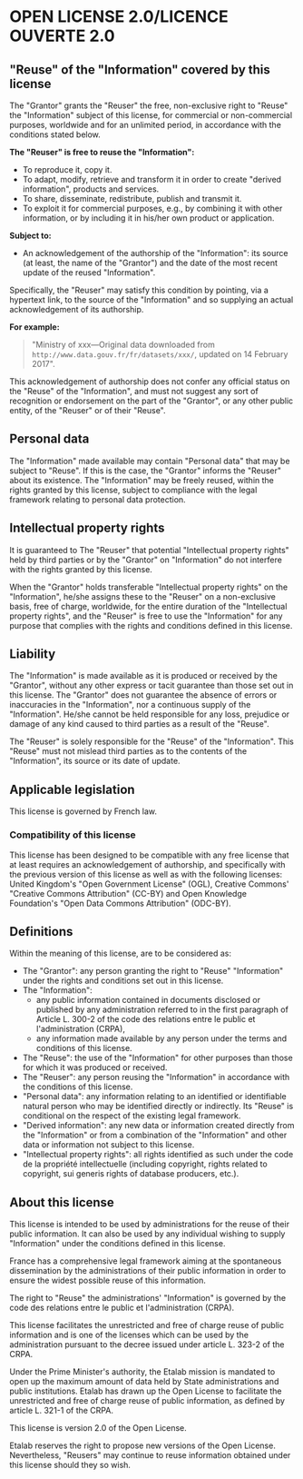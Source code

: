 # OPEN LICENSE 2.0/LICENCE OUVERTE 2.0

## "Reuse" of the "Information" covered by this license

The "Grantor" grants the "Reuser" the free, non-exclusive right to "Reuse" the "Information" subject of this license, for commercial or non-commercial purposes, worldwide and for an unlimited period, in accordance with the conditions stated below.

**The "Reuser" is free to reuse the "Information":**

- To reproduce it, copy it.
- To adapt, modify, retrieve and transform it in order to create "derived information", products and services.
- To share, disseminate, redistribute, publish and transmit it.
- To exploit it for commercial purposes, e.g., by combining it with other information, or by including it in his/her own product or application.

**Subject to:**

- An acknowledgement of the authorship of the "Information": its source (at least, the name of the "Grantor") and the date of the most recent update of the reused "Information".

Specifically, the "Reuser" may satisfy this condition by pointing, via a hypertext link, to the source of the "Information" and so supplying an actual acknowledgement of its authorship.

**For example:**

> "Ministry of xxx—Original data downloaded from `http://www.data.gouv.fr/fr/datasets/xxx/`, updated on 14 February 2017".

This acknowledgement of authorship does not confer any official status on the "Reuse" of the "Information", and must not suggest any sort of recognition or endorsement on the part of the "Grantor", or any other public entity, of the "Reuser" or of their "Reuse".

## Personal data

The "Information" made available may contain "Personal data" that may be subject to "Reuse". If this is the case, the "Grantor" informs the "Reuser" about its existence. The "Information" may be freely reused, within the rights granted by this license, subject to compliance with the legal framework relating to personal data protection.

## Intellectual property rights

It is guaranteed to The "Reuser" that potential "Intellectual property rights" held by third parties or by the "Grantor" on "Information" do not interfere with the rights granted by this license.

When the "Grantor" holds transferable "Intellectual property rights" on the "Information", he/she assigns these to the "Reuser" on a non-exclusive basis, free of charge, worldwide, for the entire duration of the "Intellectual property rights", and the "Reuser" is free to use the "Information" for any purpose that complies with the rights and conditions defined in this license.

## Liability

The "Information" is made available as it is produced or received by the "Grantor", without any other express or tacit guarantee than those set out in this license. The "Grantor" does not guarantee the absence of errors or inaccuracies in the "Information", nor a continuous supply of the "Information". He/she cannot be held responsible for any loss, prejudice or damage of any kind caused to third parties as a result of the "Reuse".

The "Reuser" is solely responsible for the "Reuse" of the "Information". This "Reuse" must not mislead third parties as to the contents of the "Information", its source or its date of update.

## Applicable legislation

This license is governed by French law.

### Compatibility of this license

This license has been designed to be compatible with any free license that at least requires an acknowledgement of authorship, and specifically with the previous version of this license as well as with the following licenses: United Kingdom's "Open Government License" (OGL), Creative Commons' "Creative Commons Attribution" (CC-BY) and Open Knowledge Foundation's "Open Data Commons Attribution" (ODC-BY).

## Definitions

Within the meaning of this license, are to be considered as:

- The "Grantor": any person granting the right to "Reuse" "Information" under the rights and conditions set out in this license.
- The "Information":
  - any public information contained in documents disclosed or published by any administration referred to in the first paragraph of Article L. 300-2 of the code des relations entre le public et l'administration (CRPA),
  - any information made available by any person under the terms and conditions of this license.
- The "Reuse": the use of the "Information" for other purposes than those for which it was produced or received.
- The "Reuser": any person reusing the "Information" in accordance with the conditions of this license.
- "Personal data": any information relating to an identified or identifiable natural person who may be identified directly or indirectly. Its "Reuse" is conditional on the respect of the existing legal framework.
- "Derived information": any new data or information created directly from the "Information" or from a combination of the "Information" and other data or information not subject to this license.
- "Intellectual property rights": all rights identified as such under the code de la propriété intellectuelle (including copyright, rights related to copyright, sui generis rights of database producers, etc.).

## About this license

This license is intended to be used by administrations for the reuse of their public information. It can also be used by any individual wishing to supply "Information" under the conditions defined in this license.

France has a comprehensive legal framework aiming at the spontaneous dissemination by the administrations of their public information in order to ensure the widest possible reuse of this information.

The right to "Reuse" the administrations' "Information" is governed by the code des relations entre le public et l'administration (CRPA).

This license facilitates the unrestricted and free of charge reuse of public information and is one of the licenses which can be used by the administration pursuant to the decree issued under article L. 323-2 of the CRPA.

Under the Prime Minister's authority, the Etalab mission is mandated to open up the maximum amount of data held by State administrations and public institutions. Etalab has drawn up the Open License to facilitate the unrestricted and free of charge reuse of public information, as defined by article L. 321-1 of the CRPA.

This license is version 2.0 of the Open License.

Etalab reserves the right to propose new versions of the Open License. Nevertheless, "Reusers" may continue to reuse information obtained under this license should they so wish.

